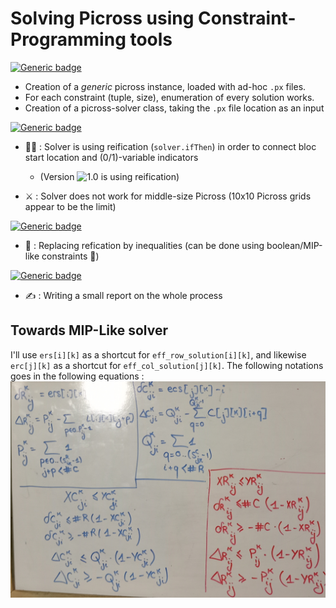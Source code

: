 # Solving Picross using Constraint-Programming tools

[![Generic badge](https://img.shields.io/badge/PICROSS-DONE-chartreuse.svg)](https://shields.io/)
- Creation of a _generic_ picross instance, loaded with ad-hoc `.px` files.
- For each constraint (tuple, size), enumeration of every solution works.
- Creation of a picross-solver class, taking the `.px` file location as an input

[![Generic badge](https://img.shields.io/badge/PICROSS-FIXME-orange.svg)](https://shields.io/)
- 😮‍💨 : Solver is using reification (`solver.ifThen`) in order to connect bloc start location and (0/1)-variable indicators
  - (Version ![1.0](https://github.com/BenoitBOMPOL/PicrossConstraintProgramming/releases/tag/v1.0) is using reification)
  
- ⚔️ : Solver does not work for middle-size Picross (10x10 Picross grids appear to be the limit)

[![Generic badge](https://img.shields.io/badge/PICROSS-TODO-informational.svg)](https://shields.io/)
- 🧮 : Replacing refication by inequalities (can be done using boolean/MIP-like constraints 🤢)

[![Generic badge](https://img.shields.io/badge/PICROSS-NEXT-8A2BE2.svg)](https://shields.io/)
- ✍️ : Writing a small report on the whole process


## Towards MIP-Like solver
I'll use `ers[i][k]` as a shortcut for `eff_row_solution[i][k]`, and likewise `erc[j][k]` as a shortcut for `eff_col_solution[j][k]`.
The following notations goes in the following equations : ![](https://github.com/BenoitBOMPOL/PicrossConstraintProgramming/blob/main/mafs/CP_MAFS.jpg)
